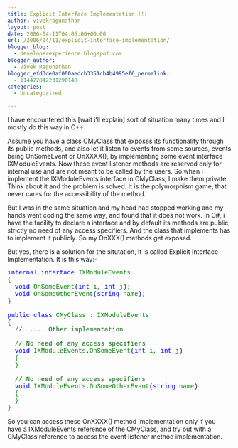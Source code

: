 ```yaml
---
title: Explicit Interface Implementation !!!
author: vivekragunathan
layout: post
date: 2006-04-11T04:06:00+00:00
url: /2006/04/11/explicit-interface-implementation/
blogger_blog:
  - developerexperience.blogspot.com
blogger_author:
  - Vivek Ragunathan
blogger_efd3de0af000aedcb3351cb4b4995ef6_permalink:
  - 114472842231296148
categories:
  - Uncategorized

---
```

I have encountered this [wait i&#8217;ll explain] sort of situation many times and I mostly do this way in C++.

Assume you have a class CMyClass that exposes its functionality through its public methods, and also let it listen to events from some sources, events being OnSomeEvent or OnXXXX(), by implementing some event interface IXModuleEvents. Now these event listener methods are reserved only for internal use and are not meant to be called by the users. So when I implement the IXModuleEvents interface in CMyClass, I make them private. Think about it and the problem is solved. It is the polymorphism game, that never cares for the accessibility of the method.

But I was in the same situation and my head had stopped working and my hands went coding the same way, and found that it does not work. In C#, i have the facility to declare a interface and by default its methods are public, strictly no need of any access specifiers. And the class that implements has to implement it publicly. So my OnXXX() methods get exposed.

But yes, there is a solution for the situtation, it is called Explicit Interface Implementation. It is this way:-

<pre style="font-family:Courier New;color:Green;"><span style="color:Blue;">internal interface</span> IXModuleEvents<br />{<br />  <span style="color:Blue;">void</span> OnSomeEvent<span style="color:DarkBlue;">(</span><span style="color:Blue;">int</span> i, <span style="color:Blue;">int</span> j<span style="color:DarkBlue;">)</span>;<br />  <span style="color:Blue;">void</span> OnSomeOtherEvent<span style="color:DarkBlue;">(</span><span style="color:Blue;">string</span> name<span style="color:DarkBlue;">)</span>;<br />}<br /><br /><span style="color:Blue;">public class</span> CMyClass : IXModuleEvents<br />{<br />  <span style="color:DarkGreen;">// ..... Other implementation</span><br /><br />  <span style="color:DarkGreen;">// No need of any access specifiers</span><br />  <span style="color:Blue;">void</span> IXModuleEvents<span style="color:DarkBlue;">.</span>OnSomeEvent<span style="color:DarkBlue;">(</span><span style="color:Blue;">int</span> i, <span style="color:Blue;">int</span> j<span style="color:DarkBlue;">)</span><br />  {<br />  }<br /><br />  <span style="color:DarkGreen;">// No need of any access specifiers</span><br />  <span style="color:Blue;">void</span> IXModuleEvents<span style="color:DarkBlue;">.</span>OnSomeOtherEvent<span style="color:DarkBlue;">(</span><span style="color:Blue;">string</span> name<span style="color:DarkBlue;">)</span><br />  {<br />  }<br />}<br /></pre>

So you can access these OnXXXX() method implementation only if you have a IXModuleEvents reference of the CMyClass, and try out with a CMyClass reference to access the event listener method implementation.